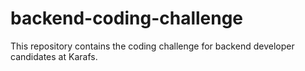 # backend-coding-challenge
This repository contains the coding challenge for backend developer candidates at Karafs.
